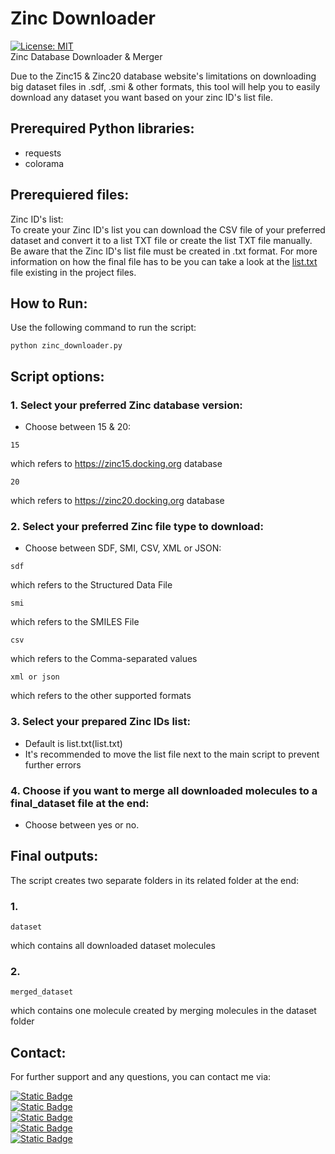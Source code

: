 # Zinc Downloader
[![License: MIT](https://img.shields.io/badge/License-MIT-yellow.svg)](https://opensource.org/licenses/MIT)\
Zinc Database Downloader &amp; Merger

Due to the Zinc15 & Zinc20 database website's limitations on downloading big dataset files in .sdf, .smi & other formats, this tool will help you to easily download any dataset you want based on your zinc ID's list file.

## Prerequired Python libraries:
* requests
* colorama

## Prerequiered files:
Zinc ID's list:\
To create your Zinc ID's list you can download the CSV file of your preferred dataset and convert it to a list TXT file or create the list TXT file manually. Be aware that the Zinc ID's list file must be created in .txt format. For more information on how the final file has to be you can take a look at the [list.txt](list.txt) file existing in the project files.

## How to Run:
Use the following command to run the script:
```
python zinc_downloader.py
```

## Script options:
### 1. Select your preferred Zinc database version:
* Choose between 15 & 20:
```
15
```
which refers to https://zinc15.docking.org database
```
20
```
which refers to https://zinc20.docking.org database
### 2. Select your preferred Zinc file type to download:
* Choose between SDF, SMI, CSV, XML or JSON:
```
sdf
```
which refers to the Structured Data File
```
smi
```
which refers to the SMILES File
```
csv
```
which refers to the Comma-separated values
```
xml or json
```
which refers to the other supported formats
### 3. Select your prepared Zinc IDs list:
* Default is list.txt(list.txt)
* It's recommended to move the list file next to the main script to prevent further errors
### 4. Choose if you want to merge all downloaded molecules to a final_dataset file at the end:
* Choose between yes or no.

## Final outputs:
The script creates two separate folders in its related folder at the end:
### 1.
```
dataset
```
which contains all downloaded dataset molecules
### 2.
```
merged_dataset
```
which contains one molecule created by merging molecules in the dataset folder

## Contact:
For further support and any questions, you can contact me via:

[![Static Badge](https://img.shields.io/badge/Telegram%20-%20shadmehr_g%20-%20blue?style=flat&logo=telegram&color=blue)](https://t.me/shadmehr_g)\
[![Static Badge](https://img.shields.io/badge/Gmail%20-%20shadmehr.ghorbani78%40gmail.com%20-%20red?style=flat&logo=gmail)](mailto:shadmehr.ghorbani78@gmail.com)\
[![Static Badge](https://img.shields.io/badge/Academic%20Email%20-%20sh--ghorbani%40student.tums.ac.ir%20-%20silver?style=flat)](mailto:sh-ghorbani@student.tums.ac.ir)\
[![Static Badge](https://img.shields.io/badge/Linkedin%20-%20shadmehr--ghorbani%20-%20blue?style=flat&logo=linkedin)](https://www.linkedin.com/in/shadmehr-ghorbani)\
[![Static Badge](https://img.shields.io/badge/Researchgate%20-%20shadmehr--ghorbani%20-%20green?style=flat&logo=researchgate)](https://www.researchgate.net/profile/Shadmehr-Ghorbani)


